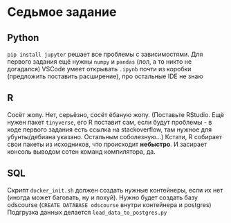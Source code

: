 # Седьмое задание

## Python
`pip install jupyter` решает все проблемы с зависимостями. Для первого задания ещё нужны `numpy` и `pandas` (лол, а то никто не догадался)
VSCode умеет открывать `.ipynb` почти из коробки (предложить поставить расширение), про остальные IDE не знаю

## R
Сосёт жопу. Нет, серьёзно, сосёт ёбаную жопу.
(Поставьте RStudio. Ещё нужен пакет `tinyverse`, его R поставит сам, если будут проблемы - в коде первого задания есть ссылка на stackoverflow, там нужное для убунты/дебиана указано. Остальным соболезную...)
Кстати, R собирает свои пакеты из исходников, что происходит **небыстро**. И засирает консоль выводом сотен команд компилятора, да.

## SQL
Скрипт `docker_init.sh` должен создать нужные контейнеры, если их нет (иногда может баговать, ну и похуй).
Нужно будет создать базу odscourse (`CREATE DATABASE odscourse` внутри контейнера и postgres)
Подгрузка данных делается `load_data_to_postgres.py`